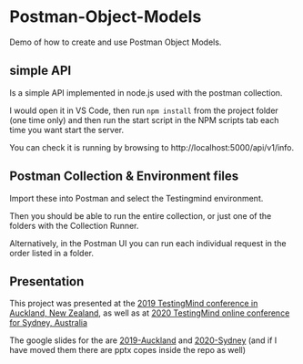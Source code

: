 # Postman-Object-Models
Demo of how to create and use Postman Object Models. 

## simple API
Is a simple API implemented in node.js used with the postman collection. 

I would open it in VS Code, then run ```npm install``` from the project folder (one time only) and then run the start script in the NPM scripts tab each time you want start the server. 

You can check it is running by browsing to http://localhost:5000/api/v1/info. 

## Postman Collection & Environment files
Import these into Postman and select the Testingmind environment. 

Then you should be able to run the entire collection, or just one of the folders with the Collection Runner. 

Alternatively, in the Postman UI you can run each individual request in the order listed in a folder. 

## Presentation
This project was presented at the [2019 TestingMind conference in Auckland, New Zealand](https://www.testingmind.com/event/test-automation-and-digital-qa-summit-auckland-2019/), as well as at [2020 TestingMind online conference for Sydney, Australia](https://www.testingmind.com/event/test-automation-digital-qa-summit-sydney-2020/)

The google slides for the are [2019-Auckland](https://docs.google.com/presentation/d/1eMp6mbTgxW6nW4Q1QRQpX9aWXKN-vEcpcPSoLHtH_iA/edit?usp=sharing) and [2020-Sydney](https://docs.google.com/presentation/d/1H2GVaswSc4KueISltRGTL2-00J-7oFIjGFYwHjkhzxk/edit?usp=sharing)
(and if I have moved them there are pptx copes inside the repo as well) 

